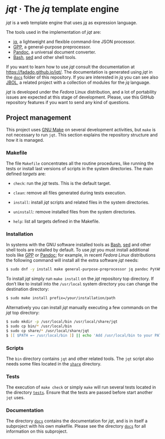 # _jqt_ · The _jq_ template engine

_jqt_ is a web template engine that uses [_jq_](https://stedolan.github.io/jq/) as expression language.

The tools used in the implementation of _jqt_ are:

* [jq](https://stedolan.github.io/jq/), a lightweight and flexible command-line JSON processor.
* [GPP](https://logological.org/gpp), a general-purpose preprocessor.
* [Pandoc](http://pandoc.org/), a universal document converter.
* [Bash](https://www.gnu.org/software/bash/), [sed](https://www.gnu.org/software/sed/) and other shell tools.

If you want to learn how to use _jqt_ consult the documentation at
<https://fadado.github.io/jqt/>. The documentation is generated using _jqt_ in
the [`docs`](./docs/) folder of this repository.
If you are interested in _jq_ you can see also [JBOL](https://fadado.github.io/jbol/),
a related project with a collection of modules for the _jq_ language.

_jqt_ is developed under the _Fedora_ Linux distribution, and a lot of
portability issues are expected at this stage of development. Please, use this
GitHub repository features if you want to send any kind of questions.

## Project management

This project uses [GNU Make](https://www.gnu.org/software/make/) on several
development activities, but `make` is not necessary to run `jqt`. This section explains
the repository structure and how it is managed.

### Makefile

The file `Makefile` concentrates all the routine procedures, like running the tests
or install last versions of scripts in the system directories. The main defined _targets_
are:

* `check`: run the _jqt_ tests. This is the default target.

* `clean`: remove all files generated during tests execution.

* `install`: install _jqt_ scripts and related files in the system directories.

* `uninstall`: remove installed files from the system directories.

* `help`:  list all targets defined in the Makefile.

### Installation

In systems with the GNU software installed tools as [Bash](https://www.gnu.org/software/bash/),
[sed](https://www.gnu.org/software/sed/) and other shell tools are installed by default.
To use _jqt_ you must install additional tools like [GPP](https://logological.org/gpp)
or [Pandoc](http://pandoc.org/); for example, in recent _Fedora Linux_ distributions
the following command will install all the extra software _jqt_ needs:

```zsh
$ sudo dnf -y install make general-purpose-preprocessor jq pandoc PyYAML
```

To install _jqt_ simply run `make install` on the _jqt_ repository top
directory. If don’t like to install into the `/usr/local` system directory you
can change the destination directory:

```zsh
$ sudo make install prefix=/your/installation/path
```

Alternatively you can install _jqt_ manually executing a few commands on the
_jqt_ top directory:

```zsh
$ sudo mkdir -p /usr/local/bin /usr/local/share/jqt
$ sudo cp bin/* /usr/local/bin
$ sudo cp share/* /usr/local/share/jqt
$ [[ $PATH =~ /usr/local/bin ]] || echo 'Add /usr/local/bin to your PATH'
```

### Scripts

The `bin` directory contains `jqt` and other related tools. The `jqt` script
also needs some files located in the [`share`](./share/) directory.

### Tests

The execution of `make check` or simply `make` will run several tests located in the directory
[`tests`](./tests/). Ensure that the tests are passed before start
another `jqt` uses.

### Documentation

The directory [`docs`](./docs/) contains the documentation for _jqt_, and is in itself a subproject with his
own makefile. Please see the directory [`docs`](./docs/) for all information on
this subproject.

<!--
vim:ts=4:sw=4:ai:et:fileencoding=utf8:syntax=markdown
-->
